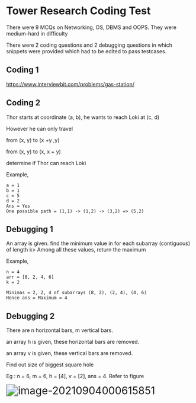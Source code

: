 # Tower Research Coding Test

There were 9 MCQs on Networking, OS, DBMS and OOPS. They were medium-hard in difficulty

There were 2 coding questions and 2 debugging questions in which snippets were provided which had to be edited to pass testcases.

## Coding 1

https://www.interviewbit.com/problems/gas-station/ 

## Coding 2

Thor starts at coordinate (a, b), he wants to reach Loki at (c, d)

However he can only travel 

from (x, y) to (x +y ,y)

from (x, y) to (x, x + y)

determine if Thor can reach Loki

Example,

```
a = 1
b = 1
c = 5
d = 2
Ans = Yes
One possible path = (1,1) -> (1,2) -> (3,2) => (5,2)
```

## Debugging 1

An array is given. find the minimum value in for each subarray (contiguous) of length k> Among all these values, return the maximum

Example, 

```
n = 4
arr = [8, 2, 4, 6]
k = 2

Minimas = 2, 2, 4 of subarrays (8, 2), (2, 4), (4, 6)
Hence ans = Maximum = 4
```

## Debugging 2

There are n horizontal bars, m vertical bars. 

an array h is given, these horizontal bars are removed.

an array v is given, these vertical bars are removed.

Find out size of biggest square hole

Eg : n = 6, m = 6, h = [4], v = [2], ans = 4. Refer to figure

<img src="/home/aditya/.config/Typora/typora-user-images/image-20210904000615851.png" alt="image-20210904000615851" style="zoom:200%;" />